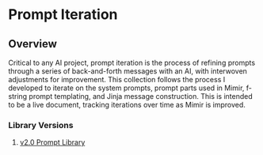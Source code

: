 # Prompt Iteration
## Overview
Critical to any AI project, prompt iteration is the process of refining prompts through a series of back-and-forth messages with an AI, with interwoven adjustments for improvement. This collection follows the process I developed to iterate on the system prompts, prompt parts used in Mimir, f-string prompt templating, and Jinja message construction. This is intended to be a live document, tracking iterations over time as Mimir is improved.

### Library Versions
1. [v2.0 Prompt Library](https://github.com/Jdesiree112/Technical_Portfolio/blob/main/Prompting/Documents/Prompt_Iteration_Mimir-Examples/Prompt_Library_v2.0/Mimir_Prompts.md)
